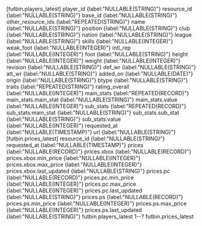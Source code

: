 [futbin.players_latest]
    player_id {label:"NULLABLE(STRING)"}
    resource_id {label:"NULLABLE(STRING)"}
    base_id {label:"NULLABLE(STRING)"}
    other_resource_ids {label:"REPEATED(STRING)"}
    name {label:"NULLABLE(STRING)"}
    position {label:"NULLABLE(STRING)"}
    club {label:"NULLABLE(STRING)"}
    nation {label:"NULLABLE(STRING)"}
    league {label:"NULLABLE(STRING)"}
    skills {label:"NULLABLE(INTEGER)"}
    weak_foot {label:"NULLABLE(INTEGER)"}
    intl_rep {label:"NULLABLE(INTEGER)"}
    foot {label:"NULLABLE(STRING)"}
    height {label:"NULLABLE(INTEGER)"}
    weight {label:"NULLABLE(INTEGER)"}
    revision {label:"NULLABLE(STRING)"}
    def_wr {label:"NULLABLE(STRING)"}
    att_wr {label:"NULLABLE(STRING)"}
    added_on {label:"NULLABLE(DATE)"}
    origin {label:"NULLABLE(STRING)"}
    btype {label:"NULLABLE(STRING)"}
    traits {label:"REPEATED(STRING)"}
    rating_overall {label:"NULLABLE(INTEGER)"}
    main_stats {label:"REPEATED(RECORD)"}
    main_stats.main_stat {label:"NULLABLE(STRING)"}
    main_stats.value {label:"NULLABLE(INTEGER)"}
    sub_stats {label:"REPEATED(RECORD)"}
    sub_stats.main_stat {label:"NULLABLE(STRING)"}
    sub_stats.sub_stat {label:"NULLABLE(STRING)"}
    sub_stats.value {label:"NULLABLE(INTEGER)"}
    requested_at {label:"NULLABLE(TIMESTAMP)"}
    url {label:"NULLABLE(STRING)"}
[futbin.prices_latest]
    resource_id {label:"NULLABLE(STRING)"}
    requested_at {label:"NULLABLE(TIMESTAMP)"}
    prices {label:"NULLABLE(RECORD)"}
    prices.xbox {label:"NULLABLE(RECORD)"}
    prices.xbox.min_price {label:"NULLABLE(INTEGER)"}
    prices.xbox.max_price {label:"NULLABLE(INTEGER)"}
    prices.xbox.last_updated {label:"NULLABLE(STRING)"}
    prices.pc {label:"NULLABLE(RECORD)"}
    prices.pc.min_price {label:"NULLABLE(INTEGER)"}
    prices.pc.max_price {label:"NULLABLE(INTEGER)"}
    prices.pc.last_updated {label:"NULLABLE(STRING)"}
    prices.ps {label:"NULLABLE(RECORD)"}
    prices.ps.min_price {label:"NULLABLE(INTEGER)"}
    prices.ps.max_price {label:"NULLABLE(INTEGER)"}
    prices.ps.last_updated {label:"NULLABLE(STRING)"}
futbin.players_latest 1--? futbin.prices_latest